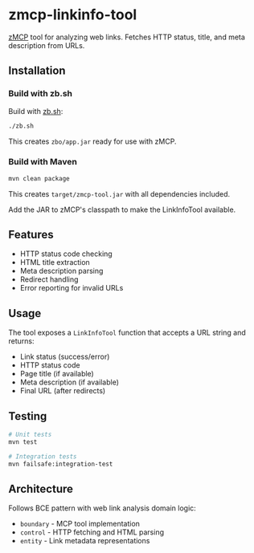 # zmcp-linkinfo-tool

[zMCP](https://github.com/adamBien/zmcp) tool for analyzing web links. Fetches HTTP status, title, and meta description from URLs.

## Installation

### Build with zb.sh

Build with [zb.sh](https://github.com/adamBien/zb):

```bash
./zb.sh
```

This creates `zbo/app.jar` ready for use with zMCP.

### Build with Maven

```bash
mvn clean package
```

This creates `target/zmcp-tool.jar` with all dependencies included.

Add the JAR to zMCP's classpath to make the LinkInfoTool available.

## Features

- HTTP status code checking
- HTML title extraction  
- Meta description parsing
- Redirect handling
- Error reporting for invalid URLs

## Usage

The tool exposes a `LinkInfoTool` function that accepts a URL string and returns:
- Link status (success/error)
- HTTP status code
- Page title (if available)
- Meta description (if available)
- Final URL (after redirects)

## Testing

```bash
# Unit tests
mvn test

# Integration tests  
mvn failsafe:integration-test
```

## Architecture

Follows BCE pattern with web link analysis domain logic:
- `boundary` - MCP tool implementation
- `control` - HTTP fetching and HTML parsing
- `entity` - Link metadata representations

